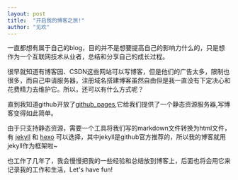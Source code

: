 ```yaml
---
layout: post
title:  "开启我的博客之旅!"
author: "见欢"
---
```


一直都想有属于自己的blog，目的并不是想要提高自己的影响力什么的，只是想作为一个互联网技术从业者，总结和分享自己的成长过程。

很早就知道有博客园、CSDN这些网站可以写博客，但是他们的广告太多，限制也很多，而自己申请服务器，注册域名搭建博客虽然自由但是我一直没有下定决心和花费精力去维护它。所以，还可以有什么方式呢？

直到我知道github开放了[github_pages][github-pages],它给我们提供了一个静态资源服务器,写博客变得如此简单。

由于只支持静态资源，需要一个工具将我们写的markdown文件转换为html文件，有 [jekyll][jekyll-home] 和 [hexo][hexo-home] 可以选择，其中jekyll是github官方推荐的，所以我的博客就用jekyll作为框架啦~

也工作了几年了，我会慢慢把我的一些经验和总结放到博客上，后面也将会用它来记录我的工作和生活，Let's have fun!


[github-pages]: https://pages.github.com/
[jekyll-home]:   https://jekyllrb.com/
[hexo-home]: https://hexo.io/zh-cn/index.html
